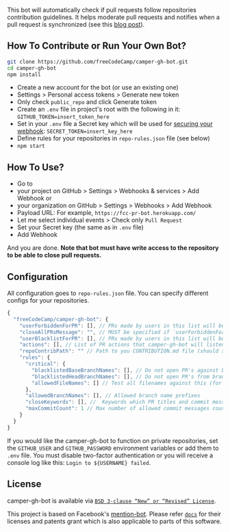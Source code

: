 This bot will automatically check if pull requests follow repositories contribution guidelines. It helps moderate pull requests and notifies when a pull request is synchronized (see this [blog post](https://github.com/blog/964-all-of-the-hooks)).

## How To Contribute or Run Your Own Bot?

```bash
git clone https://github.com/freeCodeCamp/camper-gh-bot.git
cd camper-gh-bot
npm install
```

-  Create a new account for the bot (or use an existing one)
-  Settings > Personal access tokens > Generate new token
-  Only check `public_repo` and click Generate token
-  Create an `.env` file in project's root with the following in it:
`GITHUB_TOKEN=insert_token_here`
-  Set in your `.env` file a Secret key which will be used for [securing your webhook](https://developer.github.com/webhooks/securing/):
`SECRET_TOKEN=insert_key_here`
- Define rules for your repositories in `repo-rules.json` file (see below)
-  `npm start`

## How To Use?

- Go to
 - your project on GitHub > Settings > Webhooks & services > Add Webhook or
 - your organization on GitHub > Settings > Webhooks > Add Webhook
- Payload URL: For example, `https://fcc-pr-bot.herokuapp.com/`
- Let me select individual events > Check only `Pull Request`
- Set your Secret key (the same as in `.env` file)
- Add Webhook

And you are done. **Note that bot must have write access to the repository to be able to close pull requests.**

## Configuration

All configuration goes to `repo-rules.json` file. You can specify different configs for your repositories.

```js
{
  "freeCodeCamp/camper-gh-bot": {
    "userForbiddenForPR": [], // PRs made by users in this list will be closed. To close PRs from EVERYONE add a star symbol to this array: `"userForbiddenForPR": ["*"]`
    "closeAllPRsMessage": "", // MUST be specified if `userForbiddenForPR` array contains a star symbol (see above)
    "userBlacklistForPR": [], // PRs made by users in this list will be ignored
    "actions": [], // List of PR actions that camper-gh-bot will listen to
    "repoContribPath": "" // Path to you CONTRIBUTION.md file (should start with a slash, for example, /blob/master/.github/CONTRIBUTING.md)
    "rules": {
      "critical": {
        "blacklistedBaseBranchNames": [], // Do not open PR's against branches from this list
        "blacklistedHeadBranchNames": [], // Do not open PR's from branches in this list
        "allowedFileNames": [] // Test all filenames against this (for expamle, "[\\w\\d-]+\\.md$"). Close the PR if not all filenames satisfy this rule
      },
      "allowedBranchNames": [], // Allowed branch name prefixes
      "closeKeywords": [], //  Keywords which PR titles and commit messages should not contain
      "maxCommitCount": 1 // Max number of allowed commit messages count. If exceeded, bot will ask to squash commits.
    }
  }
}
```

If you would like the camper-gh-bot to function on private repositories, set the `GITHUB_USER` and `GITHUB_PASSWORD` environment variables or add them to `.env` file. You must disable two-factor authentication or you will receive a console log like this: `Login to ${USERNAME} failed`.

## License

camper-gh-bot is available via [`BSD 3-clause “New” or “Revised” License`](./LICENSE.md).

This project is based on Facebook's [mention-bot](https://github.com/facebook/mention-bot). Please refer [`docs`](./docs/) for their licenses and patents grant which is also applicable to parts of this software.
